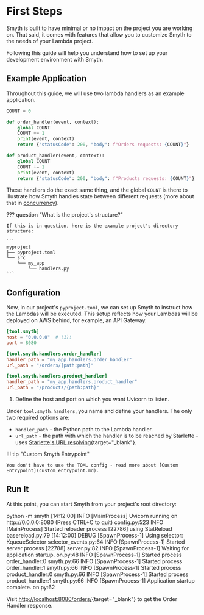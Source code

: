 # First Steps

Smyth is built to have minimal or no impact on the project you are working on. That said, it comes with features that allow you to customize Smyth to the needs of your Lambda project.

Following this guide will help you understand how to set up your development environment with Smyth.

## Example Application

Throughout this guide, we will use two lambda handlers as an example application.

```python title="my_project/src/my_app/handlers.py" linenums="1"
COUNT = 0

def order_handler(event, context):
    global COUNT
    COUNT += 1
    print(event, context)
    return {"statusCode": 200, "body": f"Orders requests: {COUNT}"}

def product_handler(event, context):
    global COUNT
    COUNT += 1
    print(event, context)
    return {"statusCode": 200, "body": f"Products requests: {COUNT}"}
```

These handlers do the exact same thing, and the global `COUNT` is there to illustrate how Smyth handles state between different requests (more about that in [concurrency](concurrency.md)).

??? question "What is the project's structure?"

    If this is in question, here is the example project's directory structure:

    ```
    myproject
    ├── pyproject.toml
    └── src
        └── my_app
            └── handlers.py
    ```

## Configuration

Now, in our project's `pyproject.toml`, we can set up Smyth to instruct how the Lambdas will be executed. This setup reflects how your Lambdas will be deployed on AWS behind, for example, an API Gateway.

```toml title="myproject/pyproject.toml" linenums="1" hl_lines="6-7 10-11"
[tool.smyth]
host = "0.0.0.0"  # (1)!
port = 8080

[tool.smyth.handlers.order_handler]
handler_path = "my_app.handlers.order_handler"
url_path = "/orders/{path:path}"

[tool.smyth.handlers.product_handler]
handler_path = "my_app.handlers.product_handler"
url_path = "/products/{path:path}"
```

1. Define the host and port on which you want Uvicorn to listen.

Under `tool.smyth.handlers`, you name and define your handlers. The only two required options are:

- `handler_path` - the Python path to the Lambda handler.
- `url_path` - the path with which the handler is to be reached by Starlette - uses [Starlette's URL resolving](https://www.starlette.io/routing/#path-parameters){target="_blank"}.

!!! tip "Custom Smyth Entrypoint"

    You don't have to use the TOML config - read more about [Custom Entrypoint](custom_entrypoint.md).

## Run It

At this point, you can start Smyth from your project's root directory:


<div class="termy" data-termynal="" data-ty-macos="" data-ty-title="bash" data-ty-lineDelay="100">
    <span data-ty="input" data-ty-prompt="$"> python -m smyth</span>
    <span data-ty>[14:12:00] INFO     [MainProcess] Uvicorn running on http://0.0.0.0:8080 (Press CTRL+C to quit)                                 config.py:523</span>
    <span data-ty>           INFO     [MainProcess] Started reloader process [22786] using StatReload                                          basereload.py:79</span>
    <span data-ty>[14:12:00] DEBUG    [SpawnProcess-1] Using selector: KqueueSelector                                                     selector_events.py:64</span>
    <span data-ty>           INFO     [SpawnProcess-1] Started server process [22788]                                                              server.py:82</span>
    <span data-ty>           INFO     [SpawnProcess-1] Waiting for application startup.                                                                on.py:48</span>
    <span data-ty>           INFO     [SpawnProcess-1] Started process order_handler:0                                                              smyth.py:66</span>
    <span data-ty>           INFO     [SpawnProcess-1] Started process order_handler:1                                                              smyth.py:66</span>
    <span data-ty>           INFO     [SpawnProcess-1] Started process product_handler:0                                                            smyth.py:66</span>
    <span data-ty>           INFO     [SpawnProcess-1] Started process product_handler:1                                                            smyth.py:66</span>
    <span data-ty>           INFO     [SpawnProcess-1] Application startup complete.                                                                   on.py:62</span>
</div>


Visit [http://localhost:8080/orders/](http://localhost:8080/orders/){target="_blank"} to get the Order Handler response.
